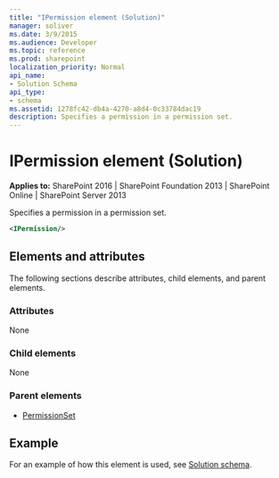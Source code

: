 ```yaml
---
title: "IPermission element (Solution)"
manager: soliver
ms.date: 3/9/2015
ms.audience: Developer
ms.topic: reference
ms.prod: sharepoint
localization_priority: Normal
api_name:
- Solution Schema
api_type:
- schema
ms.assetid: 1278fc42-db4a-4270-a8d4-0c33784dac19
description: Specifies a permission in a permission set.
---
```


# IPermission element (Solution)

**Applies to:** SharePoint 2016 | SharePoint Foundation 2013 | SharePoint Online | SharePoint Server 2013
  
Specifies a permission in a permission set.
  
```XML
<IPermission/>
```

## Elements and attributes

The following sections describe attributes, child elements, and parent elements.

### Attributes

None
   
### Child elements

None
   
### Parent elements

- [PermissionSet](permissionset-element-solution.md)
   
## Example

For an example of how this element is used, see [Solution schema](solution-schema.md).
  

